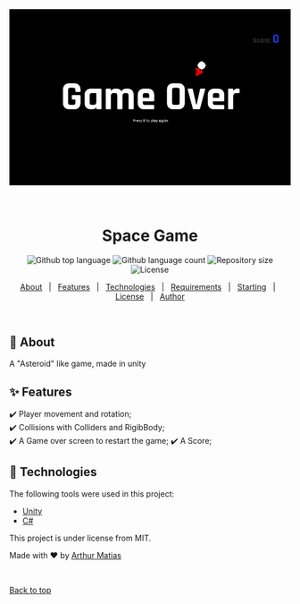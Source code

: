 <div align="center" id="top"> 
  <img src="./Assets/SpaceGame.png" alt="Space Game" />

  &#xa0;

  <!-- <a href="https://spacegame.netlify.app">Demo</a> -->
</div>

<h1 align="center">Space Game</h1>

<p align="center">
  <img alt="Github top language" src="https://img.shields.io/github/languages/top/Arthur-Matias/space-game?color=56BEB8">

  <img alt="Github language count" src="https://img.shields.io/github/languages/count/Arthur-Matias/space-game?color=56BEB8">

  <img alt="Repository size" src="https://img.shields.io/github/repo-size/Arthur-Matias/space-game?color=56BEB8">

  <img alt="License" src="https://img.shields.io/github/license/Arthur-Matias/space-game?color=56BEB8">

  <!-- <img alt="Github issues" src="https://img.shields.io/github/issues/Arthur-Matias/space-game?color=56BEB8" /> -->

  <!-- <img alt="Github forks" src="https://img.shields.io/github/forks/Arthur-Matias/space-game?color=56BEB8" /> -->

  <!-- <img alt="Github stars" src="https://img.shields.io/github/stars/Arthur-Matias/space-game?color=56BEB8" /> -->
</p>

<!-- Status -->

<!-- <h4 align="center"> 
	🚧  Space Game 🚀 Under construction...  🚧
</h4> 

<hr> -->

<p align="center">
  <a href="#dart-about">About</a> &#xa0; | &#xa0; 
  <a href="#sparkles-features">Features</a> &#xa0; | &#xa0;
  <a href="#rocket-technologies">Technologies</a> &#xa0; | &#xa0;
  <a href="#white_check_mark-requirements">Requirements</a> &#xa0; | &#xa0;
  <a href="#checkered_flag-starting">Starting</a> &#xa0; | &#xa0;
  <a href="#memo-license">License</a> &#xa0; | &#xa0;
  <a href="https://github.com/Arthur-Matias" target="_blank">Author</a>
</p>

<br>

## :dart: About ##

A "Asteroid" like game, made in unity

## :sparkles: Features ##

:heavy_check_mark: Player movement and rotation;\
:heavy_check_mark: Collisions with Colliders and RigibBody;\
:heavy_check_mark: A Game over screen to restart the game;
:heavy_check_mark: A Score;

## :rocket: Technologies ##

The following tools were used in this project:

- [Unity](https://unity.com/)
- [C#](https://docs.microsoft.com/pt-br/dotnet/csharp/)

This project is under license from MIT.


Made with :heart: by <a href="https://github.com/Arthur-Matias" target="_blank">Arthur Matias</a>

&#xa0;

<a href="#top">Back to top</a>
